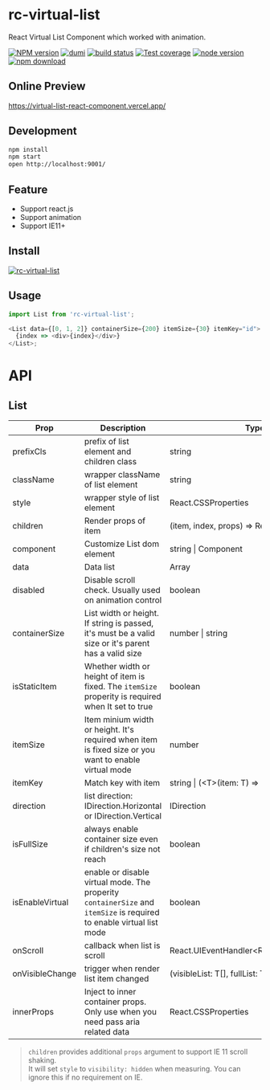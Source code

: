 # rc-virtual-list

React Virtual List Component which worked with animation.

[![NPM version][npm-image]][npm-url] [![dumi](https://img.shields.io/badge/docs%20by-dumi-blue?style=flat-square)](https://github.com/umijs/dumi) [![build status][github-actions-image]][github-actions-url] [![Test coverage][coveralls-image]][coveralls-url] [![node version][node-image]][node-url] [![npm download][download-image]][download-url]

[npm-image]: http://img.shields.io/npm/v/rc-virtual-list.svg?style=flat-square
[npm-url]: http://npmjs.org/package/rc-virtual-list
[github-actions-image]: https://github.com/react-component/virtual-list/workflows/CI/badge.svg
[github-actions-url]: https://github.com/react-component/virtual-list/actions
[coveralls-image]: https://img.shields.io/codecov/c/github/react-component/virtual-list/master.svg?style=flat-square
[coveralls-url]: https://codecov.io/gh/react-component/virtual-list
[node-image]: https://img.shields.io/badge/node.js-%3E=_6.0-green.svg?style=flat-square
[node-url]: http://nodejs.org/download/
[download-image]: https://img.shields.io/npm/dm/rc-virtual-list.svg?style=flat-square
[download-url]: https://npmjs.org/package/rc-virtual-list

## Online Preview

https://virtual-list-react-component.vercel.app/

## Development

```bash
npm install
npm start
open http://localhost:9001/
```

## Feature

- Support react.js
- Support animation
- Support IE11+

## Install

[![rc-virtual-list](https://nodei.co/npm/rc-virtual-list.png)](https://npmjs.org/package/rc-virtual-list)

## Usage

```js
import List from 'rc-virtual-list';

<List data={[0, 1, 2]} containerSize={200} itemSize={30} itemKey="id">
  {index => <div>{index}</div>}
</List>;
```

# API

## List

| Prop            | Description                                                                                                          | Type                                      | Default             |
| --------------- | -------------------------------------------------------------------------------------------------------------------- | ----------------------------------------- | ------------------- |
| prefixCls       | prefix of list element and children class                                                                            | string                                    | rc-virtual-list     |
| className       | wrapper className of list element                                                                                    | string                                    | -                   |
| style           | wrapper style of list element                                                                                        | React.CSSProperties                       | -                   |
| children        | Render props of item                                                                                                 | (item, index, props) => ReactElement      | -                   |
| component       | Customize List dom element                                                                                           | string \| Component                       | div                 |
| data            | Data list                                                                                                            | Array                                     | -                   |
| disabled        | Disable scroll check. Usually used on animation control                                                              | boolean                                   | false               |
| containerSize   | List width or height. If string is passed, it's must be a valid size or it's parent has a valid size                 | number \| string                          | -                   |
| isStaticItem    | Whether  width or height of item is fixed. The `itemSize` properity is required when It set to true                  | boolean                                   | false               |
| itemSize        | Item minium width or height. It's required when item is fixed size or you want to enable virtual mode                | number                                    | -                   |
| itemKey         | Match key with item                                                                                                  | string  \| (\<T\>(item: T) => React.Key)  | -                   |
| direction       | list direction: IDirection.Horizontal or IDirection.Vertical                                                         | IDirection                                | IDirection.Vertical |
| isFullSize      | always enable container size even if children's size not reach                                                       | boolean                                   | true                |
| isEnableVirtual | enable or disable virtual mode. The properity `containerSize` and `itemSize` is required to enable virtual list mode | boolean                                   | false               |
| onScroll        | callback when list is scroll                                                                                         | React.UIEventHandler<React.HTMLElement>   | -                   |
| onVisibleChange | trigger when render list item changed                                                                                | (visibleList: T[], fullList: T[]) => void | -                   |
| innerProps      | Inject to inner container props. Only use when you need pass aria related data                                       | React.CSSProperties                       | -                   |

> `children` provides additional `props` argument to support IE 11 scroll shaking.  
> It will set `style` to `visibility: hidden` when measuring. You can ignore this if no requirement on IE.